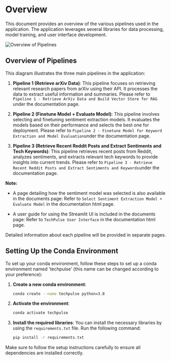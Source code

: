 # Overview

This document provides an overview of the various pipelines used in the application. The application leverages several libraries for data processing, model training, and user interface development.

![Overview of Pipelines](source/_static/Architecture.png)

## Overview of Pipelines

This diagram illustrates the three main pipelines in the application:

1. **Pipeline 1 (Retrieve arXiv Data)**: This pipeline focuses on retrieving relevant research papers from arXiv using their API. It processes the data to extract useful information and summaries. Please refer to `Pipeline 1 - Retrieve ArXiv Data and Build Vector Store for RAG` under the documentation page.

2. **Pipeline 2 (Finetune Model + Evaluate Model)**: This pipeline involves selecting and finetuning sentiment extraction models. It evaluates the models based on their performance and selects the best one for deployment. Please refer to `Pipeline 2 - Finetune Model for Keyword Extraction and Model Evaluation`under the documentation page.

3. **Pipeline 3 (Retrieve Recent Reddit Posts and Extract Sentiments and Tech Keywords)**: This pipeline retrieves recent posts from Reddit, analyzes sentiments, and extracts relevant tech keywords to provide insights into current trends. Please refer to `Pipeline 3 - Retrieve Recent Reddit Posts and Extract Sentiments and Keywords`under the documentation page.

**Note:** 

- A page detailing how the sentiment model was selected is also available in the documents page: Refer to `Select Sentiment Extraction Model + Evaluate Model` in the documentation html page. 

- A user guide for using the Streamlit UI is included in the documents page: Refer to `TechPulse User Interface` in the documentation html page.  

Detailed information about each pipeline will be provided in separate pages.

## Setting Up the Conda Environment

To set up your conda environment, follow these steps to set up a conda environment named 'techpulse' (this name can be changed according to your preference):

1. **Create a new conda environment**:

   ```bash
   conda create --name techpulse python=3.8
   ```

2. **Activate the environment**:

   ```bash
   conda activate techpulse
   ```

3. **Install the required libraries**:
   You can install the necessary libraries by using the `requirements.txt` file. Run the following command:

   ```bash
   pip install -r requirements.txt
   ```

Make sure to follow the setup instructions carefully to ensure all dependencies are installed correctly.